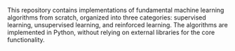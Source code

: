 This repository contains implementations of fundamental machine learning algorithms from scratch, organized into three categories: supervised learning, unsupervised learning, and reinforced learning. The algorithms are implemented in Python, without relying on external libraries for the core functionality.
